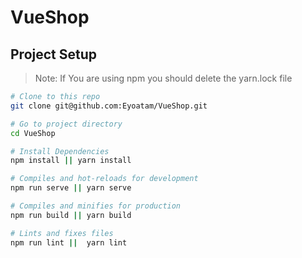 # VueShop

## Project Setup

> Note: If You are using npm you should delete the yarn.lock file

```bash
# Clone to this repo
git clone git@github.com:Eyoatam/VueShop.git

# Go to project directory
cd VueShop

# Install Dependencies
npm install || yarn install

# Compiles and hot-reloads for development
npm run serve || yarn serve

# Compiles and minifies for production
npm run build || yarn build

# Lints and fixes files
npm run lint ||  yarn lint
```
